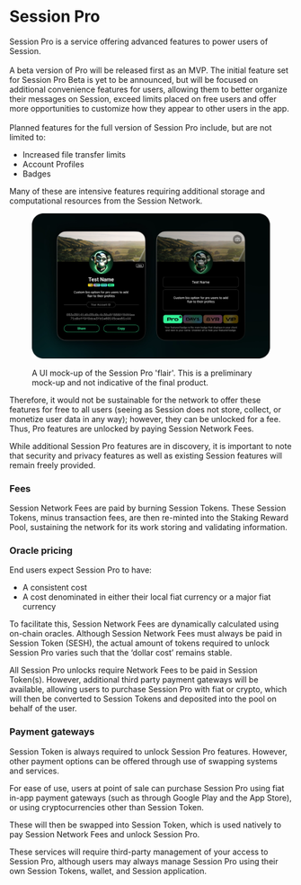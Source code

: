 # Session Pro

Session Pro is a service offering advanced features to power users of Session. \
\
A beta version of Pro will be released first as an MVP. The initial feature set for Session Pro Beta is yet to be announced, but will be focused on additional convenience features for users, allowing them to better organize their messages on Session, exceed limits placed on free users and offer more opportunities to customize how they appear to other users in the app. \
\
Planned features for the full version of Session Pro include, but are not limited to:

* Increased file transfer limits
* Account Profiles
* Badges

Many of these are intensive features requiring additional storage and computational resources from the Session Network.&#x20;

<figure><img src="../../.gitbook/assets/1e1c15cdad4bf668b14910e730a94a7a7ce70ba7-5325x3240.webp" alt=""><figcaption><p>A UI mock-up of the Session Pro 'flair'. This is a preliminary mock-up and not indicative of the final product.</p></figcaption></figure>

Therefore, it would not be sustainable for the network to offer these features for free to all users (seeing as Session does not store, collect, or monetize user data in any way); however, they can be unlocked for a fee. Thus, Pro features are unlocked by paying Session Network Fees.

While additional Session Pro features are in discovery, it is important to note that security and privacy features as well as existing Session features will remain freely provided.

### Fees <a href="#docs-internal-guid-d93b5907-7fff-8940-1217-bbbb59863348" id="docs-internal-guid-d93b5907-7fff-8940-1217-bbbb59863348"></a>

Session Network Fees are paid by burning Session Tokens. These Session Tokens, minus transaction fees, are then re-minted into the Staking Reward Pool, sustaining the network for its work storing and validating information.&#x20;

### Oracle pricing

End users expect Session Pro to have:

* A consistent cost
* A cost denominated in either their local fiat currency or a major fiat currency

To facilitate this, Session Network Fees are dynamically calculated using on-chain oracles. Although Session Network Fees must always be paid in Session Token (SESH), the actual amount of tokens required to unlock Session Pro varies such that the ‘dollar cost’ remains stable.

All Session Pro unlocks require Network Fees to be paid in Session Token(s). However, additional third party payment gateways will be available, allowing users to purchase Session Pro with fiat or crypto, which will then be converted to Session Tokens and deposited into the pool on behalf of the user.

### Payment gateways

Session Token is always required to unlock Session Pro features. However, other payment options can be offered through use of swapping systems and services.

For ease of use, users at point of sale can purchase Session Pro using fiat in-app payment gateways (such as through Google Play and the App Store), or using cryptocurrencies other than Session Token.

These will then be swapped into Session Token, which is used natively to pay Session Network Fees and unlock Session Pro.

These services will require third-party management of your access to Session Pro, although users may always manage Session Pro using their own Session Tokens, wallet, and Session application.
